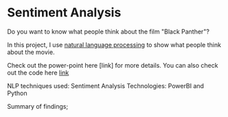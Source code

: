 # Sentiment Analysis 
Do you want to know what people think about the film "Black Panther"?

In this project, I use [natural language processing](Wikipedia) to show what people think about the movie.

Check out the power-point  here [link] for more details. You can also check out the code here [link]( )

NLP techniques used: Sentiment Analysis
Technologies: PowerBI  and Python

Summary of findings;
